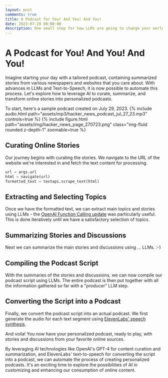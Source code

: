 ```yaml
---
layout: post
comments: true
title: A Podcast for You! And You! And You!
date: 2023-07-29 08:00:00
description: One small step for how LLMs are going to change your world
---
```

# A Podcast for You! And You! And You!

Imagine starting your day with a tailored podcast, containing summarized stories from various newspapers and websites that you care about. With advances in LLMs and Text-to-Speech, it is now possible to automate this process. Let's explore how to leverage AI to curate, summarize, and transform online stories into personalized podcasts.

To start, here's a sample podcast created on July 29, 2023.
{% include audio.html path="assets/mp3/hacker_news_podcast_jul_27_23.mp3" controls=true %}
{% include figure.html path="assets/img/hacker_news_page_270723.png" class="img-fluid rounded z-depth-1" zoomable=true %}

## Curating Online Stories

Our journey begins with curating the stories. We navigate to the URL of the website we're interested in and fetch the text content for processing.

```python
url = args.url
html = navigate(url)
formatted_text = textapi.scrape_text(html)
```

## Extracting and Selecting Topics
Once we have the formatted text, we can extract main topics and stories using LLMs - the [OpenAI Function Calling update](https://openai.com/blog/function-calling-and-other-api-updates) was particularly useful. This is done iteratively until we have a satisfactory selection of topics.

## Summarizing Stories and Discussions
Next we can summarize the main stories and discussions using ... LLMs. :-)

## Compiling the Podcast Script
With the summaries of the stories and discussions, we can now compile our podcast script using LLMs. The entire podcast is then put together with all the information gathered so far with a "producer" LLM step.

## Converting the Script into a Podcast
Finally, we convert the podcast script into an actual podcast. We first generate the audio for each text segment using [ElevenLabs' speech synthesis](https://elevenlabs.io/speech-synthesis).

And voila! You now have your personalized podcast, ready to play, with stories and discussions from your favorite online sources.

By leveraging AI technologies like OpenAI's GPT-4 for content curation and summarization, and ElevenLabs' text-to-speech for converting the script into a podcast, we can automate the process of creating personalized podcasts. It's an exciting time to explore the possibilities of AI in customizing and enhancing our consumption of online content.
